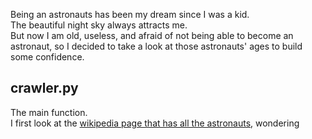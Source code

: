 Being an astronauts has been my dream since I was a kid.  
The beautiful night sky always attracts me.  
But now I am old, useless, and afraid of not being able to become an astronaut, so I decided to take a look at those astronauts' ages to build some confidence.  

## crawler.py

The main function.  
I first look at the [wikipedia page that has all the astronauts](https://en.wikipedia.org/wiki/List_of_astronauts_by_name), wondering 